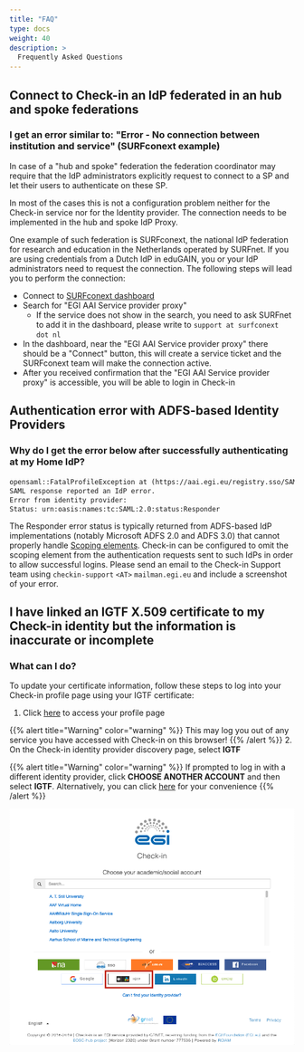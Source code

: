 ```yaml
---
title: "FAQ"
type: docs
weight: 40
description: >
  Frequently Asked Questions
---
```


## Connect to Check-in an IdP federated in an hub and spoke federations

<!-- markdownlint-disable line-length -->

### I get an error similar to: "Error - No connection between institution and service" (SURFconext example)

<!-- markdownlint-enable line-length -->

In case of a "hub and spoke" federation the federation coordinator may require
that the IdP administrators explicitly request to connect to a SP and let their
users to authenticate on these SP.

In most of the cases this is not a configuration problem neither for the
Check-in service nor for the Identity provider. The connection needs to be
implemented in the hub and spoke IdP Proxy.

One example of such federation is SURFconext, the national IdP federation for
research and education in the Netherlands operated by SURFnet. If you are using
credentials from a Dutch IdP in eduGAIN, you or your IdP administrators need to
request the connection. The following steps will lead you to perform the
connection:

- Connect to [SURFconext dashboard](https://dashboard.surfconext.nl/apps)
- Search for "EGI AAI Service provider proxy"
  - If the service does not show in the search, you need to ask SURFnet to add
    it in the dashboard, please write to `support at surfconext dot nl`
- In the dashboard, near the "EGI AAI Service provider proxy" there should be a
  "Connect" button, this will create a service ticket and the SURFconext team
  will make the connection active.
- After you received confirmation that the "EGI AAI Service provider proxy" is
  accessible, you will be able to login in Check-in

## Authentication error with ADFS-based Identity Providers

### Why do I get the error below after successfully authenticating at my Home IdP?

```plaintext
opensaml::FatalProfileException at (https://aai.egi.eu/registry.sso/SAML2/POST)
SAML response reported an IdP error.
Error from identity provider:
Status: urn:oasis:names:tc:SAML:2.0:status:Responder
```

The Responder error status is typically returned from ADFS-based IdP
implementations (notably Microsoft ADFS 2.0 and ADFS 3.0) that cannot properly
handle
[Scoping elements](https://docs.microsoft.com/en-za/azure/active-directory/develop/active-directory-single-sign-on-protocol-reference#scoping>).
Check-in can be configured to omit the scoping element from the authentication
requests sent to such IdPs in order to allow successful logins. Please send an
email to the Check-in Support team using `checkin-support` `<AT>`
`mailman.egi.eu` and include a screenshot of your error.

<!-- markdownlint-disable line-length -->

## I have linked an IGTF X.509 certificate to my Check-in identity but the information is inaccurate or incomplete

<!-- markdownlint-enable line-length -->

### What can I do?

To update your certificate information, follow these steps to log into your
Check-in profile page using your IGTF certificate:

1. Click
   [here](https://aai.egi.eu/proxy/saml2/idp/SingleLogoutService.php?ReturnTo=https%3A%2F%2Faai.egi.eu%2Fregistry%2Fauth%2Flogin)
   to access your profile page

{{% alert title="Warning" color="warning" %}} This may log you out of any
service you have accessed with Check-in on this browser! {{% /alert %}}
2. On the Check-in identity provider discovery page, select **IGTF**

  {{% alert title="Warning" color="warning" %}} If prompted to log in with a
  different identity provider, click **CHOOSE ANOTHER ACCOUNT** and then select
  **IGTF**. Alternatively, you can click
  [here](https://aai.egi.eu/registry/auth/login?idphint=https%3A%2F%2Fedugain-proxy.igtf.net%2Fsimplesaml%2Fsaml2%2Fidp%2Fmetadata.php)
  for your convenience {{% /alert %}}

![Check-in IdP discovery IGTF](./check-in-discovery-igft.png)
